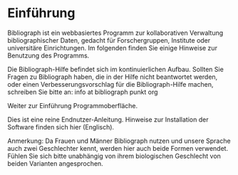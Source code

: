 # Einführung

Bibliograph ist ein webbasiertes Programm zur kollaborativen Verwaltung bibliographischer Daten, 
gedacht für Forschergruppen, Institute oder universitäre Einrichtungen. Im folgenden finden Sie 
einige Hinweise zur Benutzung des Programms.

Die Bibliograph-Hilfe befindet sich im kontinuierlichen Aufbau. Sollten Sie Fragen zu Bibliograph 
haben, die in der Hilfe nicht beantwortet werden, oder einen Verbesserungsvorschlag für die 
Bibliograph-Hilfe machen, schreiben Sie bitte an:  info at bibliograph punkt org 

Weiter zur Einführung Programmoberfläche.

Dies ist eine reine Endnutzer-Anleitung. Hinweise zur Installation der Software finden sich hier (Englisch).

Anmerkung: Da Frauen und Männer Bibliograph nutzen und unsere Sprache auch zwei Geschlechter kennt, 
werden hier auch beide Formen verwendet. Fühlen Sie sich bitte unabhängig von ihrem biologischen 
Geschlecht von beiden Varianten angesprochen.
